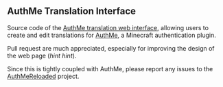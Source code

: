 AuthMe Translation Interface
----------------------------
Source code of the [AuthMe translation web interface](https://jalu.ch/ext/authme),
allowing users to create and edit translations for
[AuthMe](https://github.com/AuthMe-Team/AuthMeReloaded), a Minecraft
authentication plugin.

Pull request are much appreciated, especially for improving the
design of the web page (_hint hint_).

Since this is tightly coupled with AuthMe, please report any issues
to the [AuthMeReloaded](https://github.com/Xephi/AuthMeReloaded/issues)
project.
